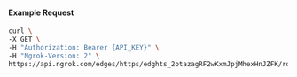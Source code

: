 <!-- Code generated for API Clients. DO NOT EDIT. -->

#### Example Request

```bash
curl \
-X GET \
-H "Authorization: Bearer {API_KEY}" \
-H "Ngrok-Version: 2" \
https://api.ngrok.com/edges/https/edghts_2otazagRF2wKxmJpjMhexHnJZFK/routes/edghtsrt_2otazW0RKvtoFgQ7Msjt1AAj27j/oauth
```

